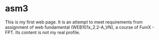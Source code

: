 # asm3
This is my first web page. It is an attempt to meet requirements from assignment of web fundamental (WEB101x_2.2-A_VN), a course of FuniX - FPT. Its content is not my real profile.
